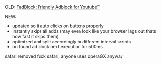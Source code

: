 OLD: [FadBlock: Friendly Adblock for Youtube™](https://github.com/0x48piraj/fadblock)

NEW: 
- updated so it auto clicks on buttons properly
- Instantly skips all adds (may even look like your browser lags out thats how fast it skips them)
- optimized and split accordingly to different interval scripts
- on found ad block next execution for 500ms

safari removed fuck safari, anyone uses operaGX anyway
